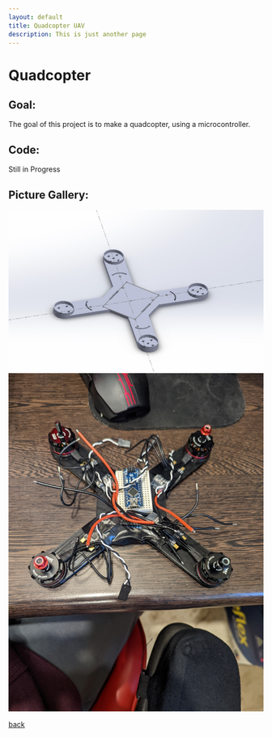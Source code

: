 ```yaml
---
layout: default
title: Quadcopter UAV
description: This is just another page
---
```


# Quadcopter


## Goal:

The goal of this project is to make a quadcopter, using a microcontroller.

## Code:

Still in Progress

## Picture Gallery:

![Picture1](../images/drone/001.jpg)
![Picture2](../images/drone/002.jpg)

[back](../index.html)